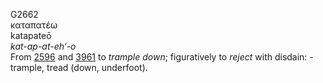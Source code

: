 <body>
  <p>G2662<br>  καταπατέω  <br> katapateō  <br><i>kat-ap-at-eh‘-o </i><br>From <a href="g2596.htm">2596</a> and <a href="g3961.htm">3961</a>  to <i>trample</i> <i>down</i>; figuratively to <i>reject</i> with disdain: - trample, tread (down, underfoot).<br></p>
 </body>